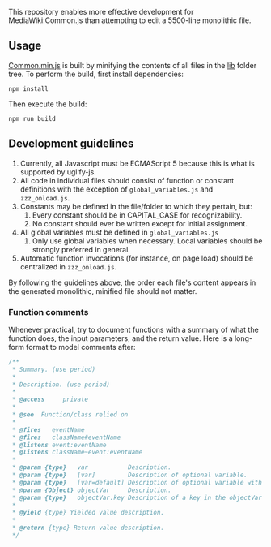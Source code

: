 This repository enables more effective development for MediaWiki:Common.js than attempting to edit a 5500-line monolithic file.

## Usage

[Common.min.js](out/Common.min.js) is built by minifying the contents of all files in the [lib](lib) folder tree.  To perform the build, first install dependencies:

```shell
npm install
```

Then execute the build:

```shell
npm run build
```

## Development guidelines

1. Currently, all Javascript must be ECMAScript 5 because this is what is supported by uglify-js.
2. All code in individual files should consist of function or constant definitions with the exception of `global_variables.js` and `zzz_onload.js`.
3. Constants may be defined in the file/folder to which they pertain, but:
   1. Every constant should be in CAPITAL_CASE for recognizability.
   2. No constant should ever be written except for initial assignment.
4. All global variables must be defined in `global_variables.js`
   1. Only use global variables when necessary.  Local variables should be strongly preferred in general.
5. Automatic function invocations (for instance, on page load) should be centralized in `zzz_onload.js`.

By following the guidelines above, the order each file's content appears in the generated monolithic, minified file should not matter.

### Function comments

Whenever practical, try to document functions with a summary of what the function does, the input parameters, and the return value.  Here is a long-form format to model comments after:

```javascript
/**
 * Summary. (use period)
 *
 * Description. (use period)
 *
 * @access     private
 *
 * @see  Function/class relied on
 *
 * @fires   eventName
 * @fires   className#eventName
 * @listens event:eventName
 * @listens className~event:eventName
 *
 * @param {type}   var           Description.
 * @param {type}   [var]         Description of optional variable.
 * @param {type}   [var=default] Description of optional variable with default variable.
 * @param {Object} objectVar     Description.
 * @param {type}   objectVar.key Description of a key in the objectVar parameter.
 *
 * @yield {type} Yielded value description.
 *
 * @return {type} Return value description.
 */
```

